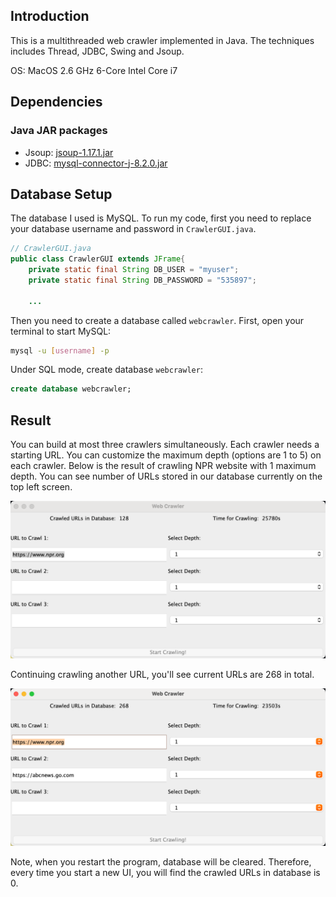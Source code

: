 ## Introduction

This is a multithreaded web crawler implemented in Java. The techniques includes Thread, JDBC, Swing and Jsoup.

OS: MacOS 2.6 GHz 6-Core Intel Core i7

## Dependencies

### Java JAR packages
- Jsoup: [jsoup-1.17.1.jar](https://jsoup.org/download)
- JDBC: [mysql-connector-j-8.2.0.jar](https://dev.mysql.com/downloads/connector/j/?os=26)

## Database Setup
The database I used is MySQL. To run my code, first you need to replace your database username and password in `CrawlerGUI.java`.
```java
// CrawlerGUI.java
public class CrawlerGUI extends JFrame{
    private static final String DB_USER = "myuser";
    private static final String DB_PASSWORD = "535897";

    ...
```
Then you need to create a database called  `webcrawler`. First, open your terminal to start MySQL:
```bash
mysql -u [username] -p
```
Under SQL mode, create database `webcrawler`:
```sql
create database webcrawler;
```
## Result
You can build at most three crawlers simultaneously. Each crawler needs a starting URL. You can customize the maximum depth (options are 1 to 5) on each crawler. Below is the result of crawling NPR website with 1 maximum depth. You can see number of URLs stored in our database currently on the top left screen.

![screenshot_result](img/url1.png)

Continuing crawling another URL, you'll see current URLs are 268 in total.

![another_url](img/url2.png)

Note, when you restart the program, database will be cleared. Therefore, every time you start a new UI, you will find the crawled URLs in database is 0.
